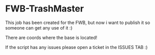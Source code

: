 # FWB-TrashMaster

This job has been created for the FWB, but now i want to publish it so someone can get any use of it :)

There are coords where the base is located!

If the script has any issues please open a ticket in the ISSUES TAB :)
